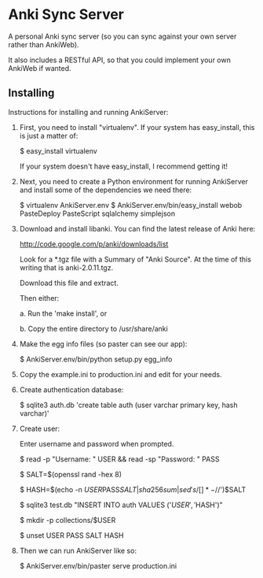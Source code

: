 Anki Sync Server
================

A personal Anki sync server (so you can sync against your own server rather than AnkiWeb).

It also includes a RESTful API, so that you could implement your own AnkiWeb if wanted.

Installing
----------

Instructions for installing and running AnkiServer:

 1. First, you need to install "virtualenv".  If your system has easy_install, this is
    just a matter of:

      $ easy_install virtualenv

    If your system doesn't have easy_install, I recommend getting it!

 2. Next, you need to create a Python environment for running AnkiServer and install some of
    the dependencies we need there:

      $ virtualenv AnkiServer.env
      $ AnkiServer.env/bin/easy_install webob PasteDeploy PasteScript sqlalchemy simplejson

 3. Download and install libanki.  You can find the latest release of Anki here:

    http://code.google.com/p/anki/downloads/list

    Look for a *.tgz file with a Summary of "Anki Source".  At the time of this writing
    that is anki-2.0.11.tgz.

    Download this file and extract.

    Then either:

      a. Run the 'make install', or

      b. Copy the entire directory to /usr/share/anki

 4. Make the egg info files (so paster can see our app):

      $ AnkiServer.env/bin/python setup.py egg_info

 5. Copy the example.ini to production.ini and edit for your needs.

 6. Create authentication database:

      $ sqlite3 auth.db 'create table auth (user varchar primary key, hash varchar)'

 7. Create user:

      Enter username and password when prompted.

      $ read -p "Username: " USER && read -sp "Password: " PASS

      $ SALT=$(openssl rand -hex 8)

      $ HASH=$(echo -n $USER$PASS$SALT | sha256sum | sed 's/[ ]*-$//')$SALT

      $ sqlite3 test.db "INSERT INTO auth VALUES ('$USER', '$HASH')"

      $ mkdir -p collections/$USER

      $ unset USER PASS SALT HASH

 8. Then we can run AnkiServer like so:

      $ AnkiServer.env/bin/paster serve production.ini

